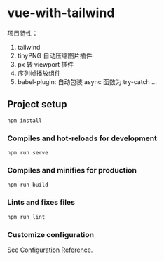 # vue-with-tailwind
项目特性：
1. tailwind
2. tinyPNG 自动压缩图片插件
3. px 转 viewport 插件
4. 序列帧播放组件
5. babel-plugin: 自动包装 async 函数为 try-catch
...
## Project setup
```
npm install
```

### Compiles and hot-reloads for development
```
npm run serve
```

### Compiles and minifies for production
```
npm run build
```

### Lints and fixes files
```
npm run lint
```

### Customize configuration
See [Configuration Reference](https://cli.vuejs.org/config/).
